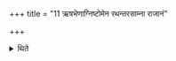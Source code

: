 +++
title = "11 ऋषभेणाग्निष्टोमेन रथन्तरसाम्ना राजानं"

+++

<details><summary>थिते</summary>

ऋषभेणाग्निष्टोमेन रथंतरसाम्ना राजानं सङ्ग्रामे संयत्ते याजयेत् ११
</details>
